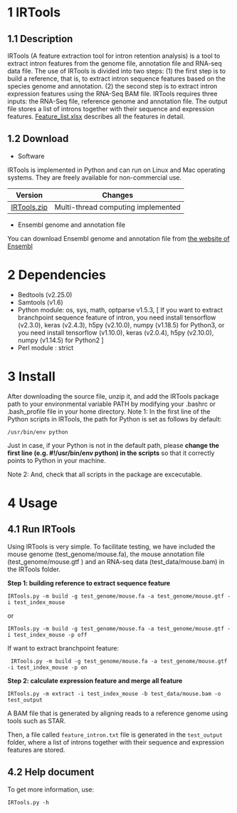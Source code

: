 # 1 IRTools
## 1.1 Description

IRTools (A feature extraction tool for intron retention analysis) is a tool to extract intron features from the genome file, annotation file and RNA-seq data file. The use of IRTools is divided into two steps: (1) the first step is to build a reference, that is, to extract intron sequence features based on the species genome and annotation. (2) the second step is to extract intron expression features using the RNA-Seq BAM file. IRTools requires three inputs: the RNA-Seq file, reference genome and annotation file. The output file stores a list of introns together with their sequence and expression features. [Feature_list.xlsx](https://github.com/genemine/IRTools/raw/master/Feature_list.xlsx) describes all the features in detail.

## 1.2 Download

- Software

IRTools is implemented in Python and can run on Linux and Mac operating systems. They are freely available for non-commercial use.

| Version        | Changes           |
| :-------------: | :----------------: |
|  [IRTools.zip](https://github.com/genemine/IRTools/archive/refs/heads/master.zip)     | Multi-thread computing implemented |



- Ensembl genome and annotation file

You can download Ensembl genome and annotation file from [the website of Ensembl](http://asia.ensembl.org/index.html "Ensembl")

# 2 Dependencies

- Bedtools (v2.25.0)
- Samtools (v1.6)
- Python module: os, sys, math, optparse v1.5.3, [ If you want to extract branchpoint sequence feature of intron, you need install tensorflow (v2.3.0), keras (v2.4.3), h5py (v2.10.0), numpy (v1.18.5) for Python3, or you need install tensorflow (v1.10.0), keras (v2.0.4), h5py (v2.10.0), numpy (v1.14.5) for Python2 ]
- Perl module : strict

# 3 Install

After downloading the source file, unzip it, and add the IRTools package path to your environmental variable PATH by modifying your .bashrc or .bash_profile file in your home directory.
Note 1: In the first line of the Python scripts in IRTools, the path for Python is set as follows by default:

`/usr/bin/env python`

Just in case, if your Python is not in the default path, please __change the first line (e.g. #!/usr/bin/env python) in the scripts__ so that it correctly points to Python in your machine.

Note 2: And, check that all scripts in the package are excecutable.

# 4 Usage
## 4.1 Run IRTools
Using IRTools is very simple. To facilitate testing, we have included the mouse genome (test_genome/mouse.fa), the mouse annotation file (test_genome/mouse.gtf ) and an RNA-seq data (test_data/mouse.bam) in the IRTools folder.

__Step 1: building reference to extract sequence feature__

` IRTools.py -m build -g test_genome/mouse.fa -a test_genome/mouse.gtf -i test_index_mouse `

or

` IRTools.py -m build -g test_genome/mouse.fa -a test_genome/mouse.gtf -i test_index_mouse -p off `

If want to extract branchpoint feature:

`  IRTools.py -m build -g test_genome/mouse.fa -a test_genome/mouse.gtf -i test_index_mouse -p on `

__Step 2: calculate expression feature and merge all feature__

` IRTools.py -m extract -i test_index_mouse -b test_data/mouse.bam -o test_output `

A BAM file that is generated by aligning reads to a reference genome using tools such as STAR.


Then, a file called ` feature_intron.txt ` file is generated in the ` test_output ` folder, where a list of introns together with their sequence and expression features are stored. 

## 4.2 Help document
To get more information, use:

` IRTools.py -h `

